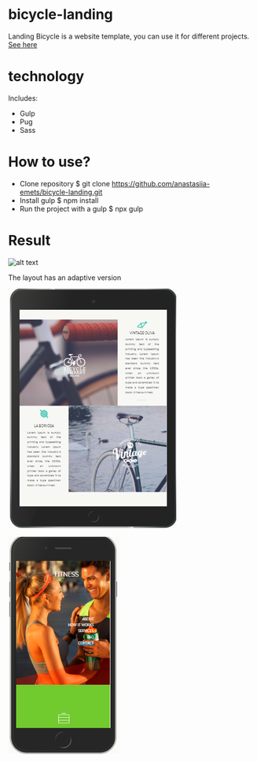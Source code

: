 # bicycle-landing
Landing Bicycle is a website template, you can use it for different projects.
[See here](https://anastasiia-emets.github.io/bicycle-landing/dist/index.html)
# technology
Includes:
- Gulp
- Pug
- Sass
# How to use?
- Clone repository $ git clone https://github.com/anastasiia-emets/bicycle-landing.git
- Install gulp $ npm install 
- Run the project with a gulp $ npx gulp
# Result
![alt text](https://github.com/anastasiia-emets/bicycle-landing/blob/master/YEBO_Bicycle_Theme.psd "bicycle")

The layout has an adaptive version 

![alt text](https://github.com/anastasiia-emets/bicycle-landing/blob/master/1.png "bicycle")

![alt text](https://github.com/anastasiia-emets/bicycle-landing/blob/master/Untitled1.png "bicycle")


